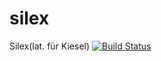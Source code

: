 # silex
Silex(lat. für Kiesel)
[![Build Status](https://travis-ci.org/Haegi/silex.svg?branch=master)](https://travis-ci.org/Haegi/silex)
